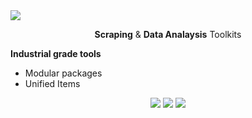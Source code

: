 <img src="https://media.exorde.io/brand/landscape-logo-color.svg">
<p align="center"><b>Scraping</b> & <b>Data Analaysis</b> Toolkits</p>

**Industrial grade tools**
- Modular packages
- Unified Items

<p align="center">
  <a href="client"><img src="https://img.shields.io/badge/how%20to-mine%20EXD-success?style=for-the-badge" /></a>
  <a href="data_hub"><img src="https://img.shields.io/badge/how%20to-do%20data%20analysis-red?style=for-the-badge" /></a>
  <a href="scraping"><img src="https://img.shields.io/badge/how%20to-scrap%20data-blue?style=for-the-badge" /></a>
</p>
